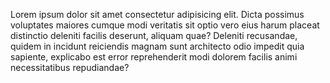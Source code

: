 Lorem ipsum dolor sit amet consectetur adipisicing elit. Dicta possimus voluptates maiores cumque modi veritatis sit optio vero eius harum placeat distinctio deleniti facilis deserunt, aliquam quae? Deleniti recusandae, quidem in incidunt reiciendis magnam sunt architecto odio impedit quia sapiente, explicabo est error reprehenderit modi dolorem facilis animi necessitatibus repudiandae?